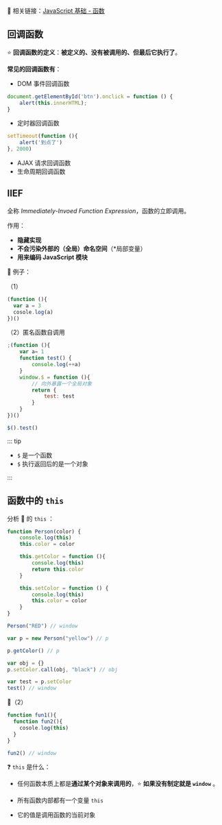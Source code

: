 

🔗 相关链接：[JavaScript 基础 - 函数](/pages/b51680/#javascript-函数)

## 回调函数

:star: **回调函数的定义**：**被定义的、没有被调用的、但最后它执行了**。

**常见的回调函数有**：

+ DOM 事件回调函数

```js
document.getElementById('btn').onclick = function () {
    alert(this.innerHTML);
}
```

+ 定时器回调函数

```js
setTimeout(function (){
    alert('到点了')
}, 2000)
```

+ AJAX 请求回调函数
+ 生命周期回调函数



## IIEF

全称 *Immediately-Invoed Function Expression*，函数的立即调用。

作用：

+ **隐藏实现**
+ **不会污染外部的（全局）命名空间**（*局部变量）
+ **用来编码 JavaScript 模块**



🌰 例子：

（1）

```js
(function (){
  var a = 3
  cosole.log(a)
})()
```



（2）匿名函数自调用

```js
;(function (){
    var a= 1
    function test() {
        console.log(++a)
    }
    window.$ = function (){
        // 向外暴露一个全局对象
        return {
            test: test
        }
    }
})()

$().test()
```

::: tip

+ `$` 是一个函数
+ `$` 执行返回后的是一个对象

:::





## 函数中的 `this`



分析 🌰 的 `this` ：

```js
function Person(color) {
    console.log(this)
    this.color = color

    this.getColor = function (){
        console.log(this)
        return this.color
    }

    this.setColor = function () {
        console.log(this)
        this.color = color
    }
}
```



```js
Person("RED") // window
```

```js
var p = new Person("yellow") // p
```

```js
p.getColor() // p
```

```js
var obj = {}
p.setColor.call(obj, "black") // obj 
```

```js
var test = p.setColor
test() // window
```



🌰（2）

```js
function fun1(){
  function fun2(){
    cosole.log(this)
  }
}

fun2() // window 
```



❓ `this` 是什么：

+ 任何函数本质上都是**通过某个对象来调用的**，:star: **如果没有制定就是 `window`** 。

+ 所有函数内部都有一个变量 `this` 
+ 它的值是调用函数的当前对象

